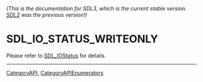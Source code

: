 ###### (This is the documentation for SDL3, which is the current stable version. [SDL2](https://wiki.libsdl.org/SDL2/) was the previous version!)
# SDL_IO_STATUS_WRITEONLY

Please refer to [SDL_IOStatus](SDL_IOStatus) for details.

----
[CategoryAPI](CategoryAPI), [CategoryAPIEnumerators](CategoryAPIEnumerators)

